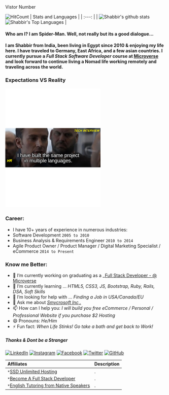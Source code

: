<!--
**smy5152/smy5152** is a ✨ _special_ ✨ repository because its `README.md` (this file) appears on your GitHub profile.
--> Vistor Number 
![HitCount](http://hits.dwyl.com/smy5152/smy5152.svg)
| Stats and Languages |
| :---: |
| ![Shabbir's github stats](https://github-readme-stats.vercel.app/api?username=smy5152&theme=solarized-light&show_icons=true&text_color=black) ![Shabbir's Top Languages](https://github-readme-stats.vercel.app/api/top-langs/?username=smy5152&theme=dark) |

#### Who am I? I am Spider-Man. Well, not really but its a good dialogue...
#### I am Shabbir from India, been living in Egypt since 2010 & enjoying my life here. I have traveled to Germany, East Africa, and a few asian countries. I currently pursue a _Full Stack Software Developer_ course at [Microverse](http://bit.ly/fullstackdev-free) and look forward to continue living a Nomad life working remotely and traveling across the world.

### Expectations VS Reality
<img src="Webp.net-gifmaker.gif" alt="Welcome!" width="300"/>

### Career:
- I have 10+ years of experience in numerous industries:
- Software Development `2005 to 2010`
- Business Analysis & Requirements Engineer `2010 to 2014`
- Agile Product Owner / Product Manager / Digital Marketing Specialist / eCommerce `2014 to Present`
### Know me Better:
- 🔭 I’m currently working on graduating as a _[Full Stack Developer - @ Microverse](http://bit.ly/fullstackdev-free)
- 🌱 I’m currently learning ... _HTML5, CSS3, JS, Bootstrap, Ruby, Rails, DSA, Soft Skills_
- 🤔 I’m looking for help with ... _Finding a Job in USA/Canada/EU_
- 💬 Ask me about _[Smycrosoft Inc,.](https://Smycrosoft.com)_
- 📫 How can I help you: _I will build you free eCommerce / Personal / Professional Website if you purchase $2 Hosting_
- 😄 Pronouns: _He/Him_
- ⚡ Fun fact: _When Life Stinks! Go take a bath and get back to Work!_
##### Thanks & Dont be a Stranger
<a href="https://www.linkedin.com/in/shabbirmyamani" target="_blank"><img src="https://img.shields.io/badge/LinkedIn-%230077B5.svg?&style=flat-square&logo=linkedin&logoColor=white" alt="LinkedIn"></a> <a href="https://www.instagram.com/smy_misr" target="_blank"><img src="https://img.shields.io/badge/Instagram-%23E4405F.svg?&style=flat-square&logo=instagram&logoColor=white" alt="Instagram"></a> <a href="https://www.facebook.com/smymisr" target="_blank"><img src="https://img.shields.io/badge/Facebook-%231877F2.svg?&style=flat-square&logo=facebook&logoColor=white" alt="Facebook"></a> <a href="https://www.twitter.com/smymisr" target="_blank"><img alt="Twitter" src="https://img.shields.io/twitter/follow/smymisr?style=social"></a> <a href="https://github.com/smy5152" target="_blank"><img alt="GitHub" src="https://img.shields.io/github/followers/smy5152?style=social"></a>


| Affiliates| Description |
| :--- | :--- |
|`*`<a href="https://bit.ly/smyhost" target=_blank alt="SSD Unlimited Hosting">SSD Unlimited Hosting</a>|.|
|`*`<a href="https://bit.ly/fullstackdev-free" target=_blank alt="Full Stack Developer">Become A Full Stack Developer</a>|.|
|`*`<a href="https://bit.ly/english-tutors-experts" target=_blank alt="English Fluency">English Tutoring from Native Speakers</a>|.|
